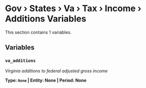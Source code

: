 # Gov › States › Va › Tax › Income › Additions Variables

This section contains 1 variables.

## Variables

### `va_additions`
*Virginia additions to federal adjusted gross income*

**Type: `None` | Entity: None | Period: None**
